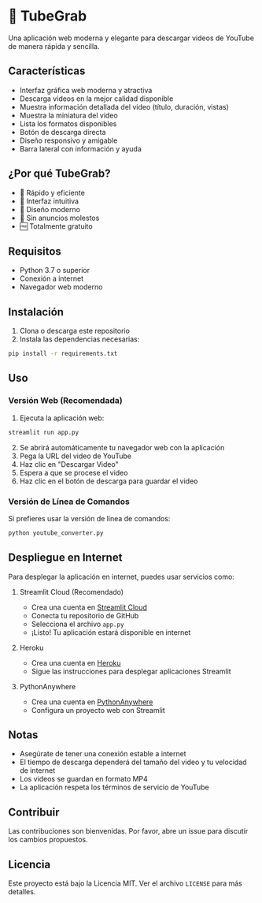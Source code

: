 # 🎯 TubeGrab

Una aplicación web moderna y elegante para descargar videos de YouTube de manera rápida y sencilla.

## Características

- Interfaz gráfica web moderna y atractiva
- Descarga videos en la mejor calidad disponible
- Muestra información detallada del video (título, duración, vistas)
- Muestra la miniatura del video
- Lista los formatos disponibles
- Botón de descarga directa
- Diseño responsivo y amigable
- Barra lateral con información y ayuda

## ¿Por qué TubeGrab?

- 🚀 Rápido y eficiente
- 🎯 Interfaz intuitiva
- 🎨 Diseño moderno
- 💫 Sin anuncios molestos
- 🆓 Totalmente gratuito

## Requisitos

- Python 3.7 o superior
- Conexión a internet
- Navegador web moderno

## Instalación

1. Clona o descarga este repositorio
2. Instala las dependencias necesarias:
```bash
pip install -r requirements.txt
```

## Uso

### Versión Web (Recomendada)

1. Ejecuta la aplicación web:
```bash
streamlit run app.py
```

2. Se abrirá automáticamente tu navegador web con la aplicación
3. Pega la URL del video de YouTube
4. Haz clic en "Descargar Video"
5. Espera a que se procese el video
6. Haz clic en el botón de descarga para guardar el video

### Versión de Línea de Comandos

Si prefieres usar la versión de línea de comandos:

```bash
python youtube_converter.py
```

## Despliegue en Internet

Para desplegar la aplicación en internet, puedes usar servicios como:

1. Streamlit Cloud (Recomendado)
   - Crea una cuenta en [Streamlit Cloud](https://streamlit.io/cloud)
   - Conecta tu repositorio de GitHub
   - Selecciona el archivo `app.py`
   - ¡Listo! Tu aplicación estará disponible en internet

2. Heroku
   - Crea una cuenta en [Heroku](https://heroku.com)
   - Sigue las instrucciones para desplegar aplicaciones Streamlit

3. PythonAnywhere
   - Crea una cuenta en [PythonAnywhere](https://www.pythonanywhere.com)
   - Configura un proyecto web con Streamlit

## Notas

- Asegúrate de tener una conexión estable a internet
- El tiempo de descarga dependerá del tamaño del video y tu velocidad de internet
- Los videos se guardan en formato MP4
- La aplicación respeta los términos de servicio de YouTube

## Contribuir

Las contribuciones son bienvenidas. Por favor, abre un issue para discutir los cambios propuestos.

## Licencia

Este proyecto está bajo la Licencia MIT. Ver el archivo `LICENSE` para más detalles. 
